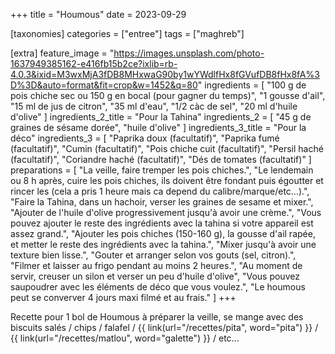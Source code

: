 +++
title = "Houmous"
date = 2023-09-29

[taxonomies]
categories = ["entree"]
tags = ["maghreb"]

[extra]
feature_image = "https://images.unsplash.com/photo-1637949385162-e416fb15b2ce?ixlib=rb-4.0.3&ixid=M3wxMjA3fDB8MHxwaG90by1wYWdlfHx8fGVufDB8fHx8fA%3D%3D&auto=format&fit=crop&w=1452&q=80"
ingredients = [
  "100 g de pois chiche sec ou 150 g en bocal (pour gagner du temps)",
  "1 gousse d'ail",
  "15 ml de jus de citron",
  "35 ml d'eau",
  "1/2 càc de sel",
  "20 ml d'huile d'olive"
]
ingredients_2_title = "Pour la Tahina"
ingredients_2 = [
  "45 g de graines de sésame dorée",
  "huile d'olive"
]
ingredients_3_title = "Pour la déco"
ingredients_3 = [
  "Paprika doux (facultatif)",
  "Paprika fumé (facultatif)",
  "Cumin (facultatif)",
  "Pois chiche cuit (facultatif)",
  "Persil haché (facultatif)",
  "Coriandre haché (facultatif)",
  "Dés de tomates (facultatif)"
]
preparations = [
  "La veille, faire tremper les pois chiches.",
  "Le lendemain ou 8 h après, cuire les pois chiches, ils doivent être fondant puis égoutter et rincer les (cela a pris 1 heure mais ca depend du calibre/marque/etc...).",
  "Faire la Tahina, dans un hachoir, verser les graines de sesame et mixer.",
  "Ajouter de l'huile d'olive progressivement jusqu'à avoir une crème.",
  "Vous pouvez ajouter le reste des ingrédients avec la tahina si votre appareil est assez grand.",
  "Ajouter les pois chiches (150-160 g), la gousse d'ail rapée, et metter le reste des ingrédients avec la tahina.",
  "Mixer jusqu'à avoir une texture bien lisse.",
  "Gouter et arranger selon vos gouts (sel, citron).",
  "Filmer et laisser au frigo pendant au moins 2 heures.",
  "Au moment de servir, creuser un silon et verser un peu d'huile d'olive",
  "Vous pouvez saupoudrer avec les éléments de déco que vous voulez.",
  "Le houmous peut se converver 4 jours maxi filmé et au frais."
]
+++

Recette pour 1 bol de Houmous à préparer la veille, se mange avec des biscuits salés / chips / falafel / {{ link(url="/recettes/pita", word="pita") }} / {{ link(url="/recettes/matlou", word="galette") }} / etc...
